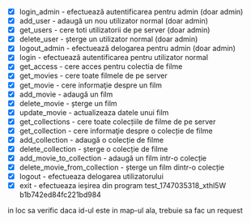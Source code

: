 - [x] login_admin - efectuează autentificarea pentru admin (doar admin)
- [x] add_user - adaugă un nou utilizator normal (doar admin)
- [x] get_users - cere toti utilizatorii de pe server (doar admin)
- [x] delete_user - șterge un utilizator normal (doar admin)
- [x] logout_admin - efectuează delogarea pentru admin (doar admin)
- [x] login - efectuează autentificarea pentru utilizator normal
- [x] get_access - cere acces pentru colectia de filme
- [x] get_movies - cere toate filmele de pe server
- [x] get_movie - cere informaţie despre un film
- [x] add_movie - adaugă un film
- [x] delete_movie - șterge un film
- [x] update_movie - actualizeaza datele unui film
- [x] get_collections - cere toate colecțiile de filme de pe server
- [x] get_collection - cere informaţie despre o colecție de filme
- [x] add_collection - adaugă o colecție de filme
- [x] delete_collection - șterge o colecție de filme
- [x] add_movie_to_collection - adaugă un film intr-o colecție
- [x] delete_movie_from_collection - șterge un film dintr-o colecție
- [x] logout - efectueaza delogarea utilizatorului
- [x] exit - efectueaza ieșirea din program
test_1747035318_xthl5W
b1b742ed84fc221bd984

in loc sa verific daca id-ul este in map-ul ala, trebuie sa fac un request
